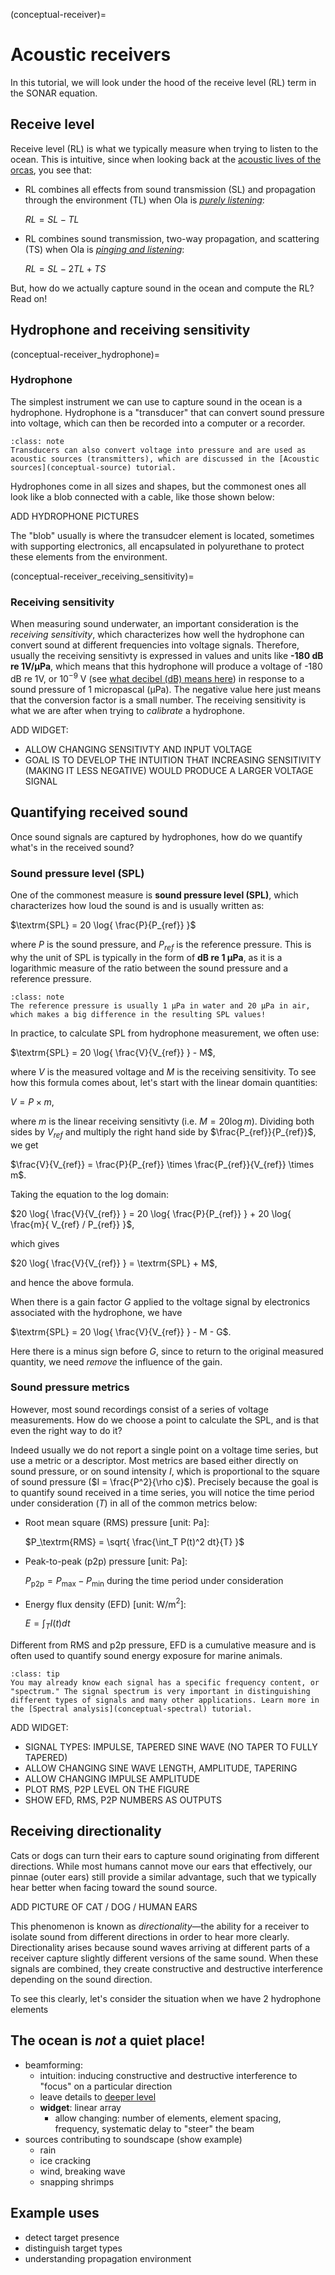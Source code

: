 (conceptual-receiver)=
# Acoustic receivers

In this tutorial, we will look under the hood of the receive level (RL) term in the SONAR equation.

## Receive level
Receive level (RL) is what we typically measure when trying to listen to the ocean. This is intuitive, since when looking back at the [acoustic lives of the orcas](conceptual-intro_orca_and_sonar_equation), you see that:
- RL combines all effects from sound transmission (SL) and propagation through the environment (TL) when Ola is [_purely listening_](conceptual-intro_orca_comms):

    $RL = SL - TL$

- RL combines sound transmission, two-way propagation, and scattering (TS) when Ola is [_pinging and listening_]((conceptual-intro_orca_fish_echo)):

    $RL = SL - 2TL + TS$

But, how do we actually capture sound in the ocean and compute the RL? Read on!


<!-- 
THERE IS NO "TIME" IN THE SONAR EQUATION!
- however, note that there is no "time" in the sonar equation!
    - but notice that when we explained each term in previous sections, we often draw time series of the signal
    - what happens here is that we actually implicitly "gated" the time series to isolate a specific component of the sonar equation
-->


## Hydrophone and receiving sensitivity 

(conceptual-receiver_hydrophone)=
### Hydrophone
The simplest instrument we can use to capture sound in the ocean is a hydrophone. Hydrophone is a "transducer" that can convert sound pressure into voltage, which can then be recorded into a computer or a recorder. 

```{Note}
:class: note
Transducers can also convert voltage into pressure and are used as acoustic sources (transmitters), which are discussed in the [Acoustic sources](conceptual-source) tutorial.
```

Hydrophones come in all sizes and shapes, but the commonest ones all look like a blob connected with a cable, like those shown below:

ADD HYDROPHONE PICTURES

The "blob" usually is where the transudcer element is located, sometimes with supporting electronics, all encapsulated in polyurethane to protect these elements from the environment.

(conceptual-receiver_receiving_sensitivity)=
### Receiving sensitivity
When measuring sound underwater, an important consideration is the _receiving sensitivity_, which characterizes how well the hydrophone can convert sound at different frequencies into voltage signals. Therefore, usually the receiving sensitivty is expressed in values and units like **-180 dB re 1V/µPa**, which means that this hydrophone will produce a voltage of -180 dB re 1V, or $10^{-9}$ V (see [what decibel (dB) means here](primer-decibel)) in response to a sound pressure of 1 micropascal (µPa). The negative value here just means that the conversion factor is a small number. The receiving sensitivity is what we are after when trying to _calibrate_ a hydrophone.

ADD WIDGET:
- ALLOW CHANGING SENSITIVTY AND INPUT VOLTAGE
- GOAL IS TO DEVELOP THE INTUITION THAT INCREASING SENSITIVITY (MAKING IT LESS NEGATIVE) WOULD PRODUCE A LARGER VOLTAGE SIGNAL







## Quantifying received sound

Once sound signals are captured by hydrophones, how do we quantify what's in the received sound?


### Sound pressure level (SPL)
One of the commonest measure is **sound pressure level (SPL)**, which characterizes how loud the sound is and is usually written as:

$\textrm{SPL} = 20 \log{ \frac{P}{P_{ref}} }$

where $P$ is the sound pressure, and $P_{ref}$ is the reference pressure. This is why the unit of SPL is typically in the form of **dB re 1 µPa**, as it is a logarithmic measure of the ratio between the sound pressure and a reference pressure.

```{Note}
:class: note
The reference pressure is usually 1 µPa in water and 20 µPa in air, which makes a big difference in the resulting SPL values!
```

In practice, to calculate SPL from hydrophone measurement, we often use:

$\textrm{SPL} = 20 \log{ \frac{V}{V_{ref}} } - M$,

where $V$ is the measured voltage and $M$ is the receiving sensitivity. To see how this formula comes about, let's start with the linear domain quantities:

$V = P \times m$,

where $m$ is the linear receiving sensitivty (i.e. $M=20 \log{m}$). Dividing both sides by $V_{ref}$ and multiply the right hand side by $\frac{P_{ref}}{P_{ref}}$, we get

$\frac{V}{V_{ref}} = \frac{P}{P_{ref}} \times \frac{P_{ref}}{V_{ref}} \times m$.

Taking the equation to the log domain:

$20 \log{ \frac{V}{V_{ref}} } = 20 \log{ \frac{P}{P_{ref}} } + 20 \log{ \frac{m}{ V_{ref} / P_{ref}} }$,

which gives

$20 \log{ \frac{V}{V_{ref}} } = \textrm{SPL} + M$,

and hence the above formula.

When there is a gain factor $G$ applied to the voltage signal by electronics associated with the hydrophone, we have

$\textrm{SPL} = 20 \log{ \frac{V}{V_{ref}} } - M - G$.

Here there is a minus sign before $G$, since to return to the original measured quantity, we need _remove_ the influence of the gain.


### Sound pressure metrics

However, most sound recordings consist of a series of voltage measurements. How do we choose a point to calculate the SPL, and is that even the right way to do it?

Indeed usually we do not report a single point on a voltage time series, but use a metric or a descriptor. Most metrics are based either directly on sound pressure, or on sound intensity $I$, which is proportional to the square of sound pressure ($I = \frac{P^2}{\rho c}$). Precisely because the goal is to quantify sound received in a time series, you will notice the time period under consideration ($T$) in all of the common metrics below:

- Root mean square (RMS) pressure [unit: Pa]: 

  $P_\textrm{RMS} = \sqrt{ \frac{\int_T P(t)^2 dt}{T} }$

- Peak-to-peak (p2p) pressure [unit: Pa]:

  $P_\textrm{p2p} = P_\textrm{max} - P_\textrm{min}$ during the time period under consideration

- Energy flux density (EFD) [unit: W/m$^2$]:
  
  $E = \int_T I(t) dt$

Different from RMS and p2p pressure, EFD is a cumulative measure and is often used to quantify sound energy exposure for marine animals.



```{Tip}
:class: tip
You may already know each signal has a specific frequency content, or "spectrum." The signal spectrum is very important in distinguishing different types of signals and many other applications. Learn more in the [Spectral analysis](conceptual-spectral) tutorial.
```


ADD WIDGET:
- SIGNAL TYPES: IMPULSE, TAPERED SINE WAVE (NO TAPER TO FULLY TAPERED)
- ALLOW CHANGING SINE WAVE LENGTH, AMPLITUDE, TAPERING
- ALLOW CHANGING IMPULSE AMPLITUDE
- PLOT RMS, P2P LEVEL ON THE FIGURE
- SHOW EFD, RMS, P2P NUMBERS AS OUTPUTS


<!-- NOTE: LEAVING ANYTHING IN THE FREQ DOMAIN TO SPECTRAL ANALYSIS TUTORIAL -->





## Receiving directionality

Cats or dogs can turn their ears to capture sound originating from different directions. While most humans cannot move our ears that effectively, our pinnae (outer ears) still provide a similar advantage, such that we typically hear better when facing toward the sound source.

ADD PICTURE OF CAT / DOG / HUMAN EARS

This phenomenon is known as _directionality_—the ability for a receiver to isolate sound from different directions in order to hear more clearly. Directionality arises because sound waves arriving at different parts of a receiver capture slightly different versions of the same sound. When these signals are combined, they create constructive and destructive interference depending on the sound direction.

To see this clearly, let's consider the situation when we have 2 hydrophone elements



<!-- NOTE: NOT INCLUDING THE FREQ COMPONENT NOW -->




## The ocean is *not* a quiet place!


- beamforming:
    - intuition: inducing constructive and destructive interference to "focus" on a particular direction
    - leave details to [deeper level]()
    - **widget**: linear array
        - allow changing: number of elements, element spacing, frequency, systematic delay to "steer" the beam
- sources contributing to soundscape (show example)
    - rain
    - ice cracking
    - wind, breaking wave
    - snapping shrimps


## Example uses
- detect target presence
- distinguish target types
- understanding propagation environment

